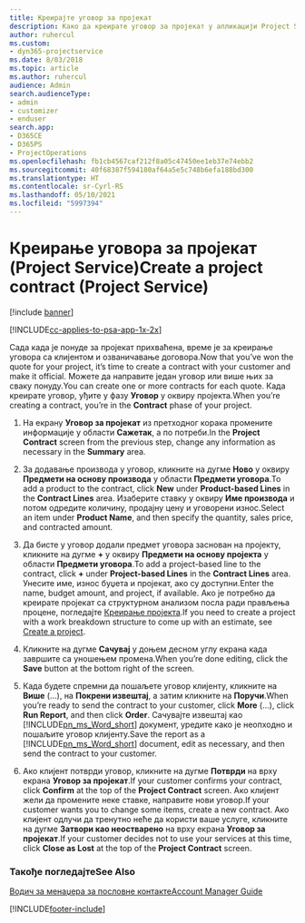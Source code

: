 ```yaml
---
title: Креирајте уговор за пројекат
description: Како да креирате уговор за пројекат у апликацији Project Service
author: ruhercul
ms.custom:
- dyn365-projectservice
ms.date: 8/03/2018
ms.topic: article
ms.author: ruhercul
audience: Admin
search.audienceType:
- admin
- customizer
- enduser
search.app:
- D365CE
- D365PS
- ProjectOperations
ms.openlocfilehash: fb1cb4567caf212f8a05c47450ee1eb37e74ebb2
ms.sourcegitcommit: 40f68387f594180af64a5e5c748b6efa188bd300
ms.translationtype: HT
ms.contentlocale: sr-Cyrl-RS
ms.lasthandoff: 05/10/2021
ms.locfileid: "5997394"
---
```

# <a name="create-a-project-contract-project-service"></a><span data-ttu-id="fe5cc-103">Креирање уговора за пројекат (Project Service)</span><span class="sxs-lookup"><span data-stu-id="fe5cc-103">Create a project contract (Project Service)</span></span>

[!include [banner](../includes/psa-now-project-operations.md)]

[!INCLUDE[cc-applies-to-psa-app-1x-2x](../includes/cc-applies-to-psa-app-1x-2x.md)]

<span data-ttu-id="fe5cc-104">Сада када је понуде за пројекат прихваћена, време је за креирање уговора са клијентом и озваничавање договора.</span><span class="sxs-lookup"><span data-stu-id="fe5cc-104">Now that you’ve won the quote for your project, it’s time to create a contract with your customer and make it official.</span></span> <span data-ttu-id="fe5cc-105">Можете да направите један уговор или више њих за сваку понуду.</span><span class="sxs-lookup"><span data-stu-id="fe5cc-105">You can create one or more contracts for each quote.</span></span> <span data-ttu-id="fe5cc-106">Када креирате уговор, уђите у фазу **Уговор** у оквиру пројекта.</span><span class="sxs-lookup"><span data-stu-id="fe5cc-106">When you’re creating a contract, you’re in the **Contract** phase of your project.</span></span>  
  
1. <span data-ttu-id="fe5cc-107">На екрану **Уговор за пројекат** из претходног корака промените информације у области **Сажетак**, а по потреби.</span><span class="sxs-lookup"><span data-stu-id="fe5cc-107">In the **Project Contract** screen from the previous step, change any information as necessary in the **Summary** area.</span></span>  
  
2. <span data-ttu-id="fe5cc-108">За додавање производа у уговор, кликните на дугме **Ново** у оквиру **Предмети на основу производа** у области **Предмети уговора**.</span><span class="sxs-lookup"><span data-stu-id="fe5cc-108">To add a product to the contract, click **New** under **Product-based Lines** in the **Contract Lines** area.</span></span> <span data-ttu-id="fe5cc-109">Изаберите ставку у оквиру **Име производа** и потом одредите количину, продајну цену и уговорени износ.</span><span class="sxs-lookup"><span data-stu-id="fe5cc-109">Select an item under **Product Name**, and then specify the quantity, sales price, and contracted amount.</span></span>  
  
3. <span data-ttu-id="fe5cc-110">Да бисте у уговор додали предмет уговора заснован на пројекту, кликните на дугме **+** у оквиру **Предмети на основу пројекта** у области **Предмети уговора**.</span><span class="sxs-lookup"><span data-stu-id="fe5cc-110">To add a project-based line to the contract, click **+** under **Project-based Lines** in the **Contract Lines** area.</span></span> <span data-ttu-id="fe5cc-111">Унесите име, износ буџета и пројекат, ако су доступни.</span><span class="sxs-lookup"><span data-stu-id="fe5cc-111">Enter the name, budget amount, and project, if available.</span></span> <span data-ttu-id="fe5cc-112">Ако је потребно да креирате пројекат са структурном анализом посла ради прављења процене, погледајте [Креирање пројекта](../psa/create-project.md).</span><span class="sxs-lookup"><span data-stu-id="fe5cc-112">If you need to create a project with a work breakdown structure to come up with an estimate, see [Create a project](../psa/create-project.md).</span></span>  
  
4. <span data-ttu-id="fe5cc-113">Кликните на дугме **Сачувај** у доњем десном углу екрана када завршите са уношењем промена.</span><span class="sxs-lookup"><span data-stu-id="fe5cc-113">When you’re done editing, click the **Save** button at the bottom right of the screen.</span></span>  
  
5. <span data-ttu-id="fe5cc-114">Када будете спремни да пошаљете уговор клијенту, кликните на **Више** (...), на **Покрени извештај**, а затим кликните на **Поручи**.</span><span class="sxs-lookup"><span data-stu-id="fe5cc-114">When you’re ready to send the contract to your customer, click **More** (…), click **Run Report**, and then click **Order**.</span></span> <span data-ttu-id="fe5cc-115">Сачувајте извештај као [!INCLUDE[pn_ms_Word_short](../includes/pn-ms-word-short.md)] документ, уредите како је неопходно и пошаљите уговор клијенту.</span><span class="sxs-lookup"><span data-stu-id="fe5cc-115">Save the report as a [!INCLUDE[pn_ms_Word_short](../includes/pn-ms-word-short.md)] document, edit as necessary, and then send the contract to your customer.</span></span>  
  
6. <span data-ttu-id="fe5cc-116">Ако клијент потврди уговор, кликните на дугме **Потврди** на врху екрана **Уговор за пројекат**.</span><span class="sxs-lookup"><span data-stu-id="fe5cc-116">If your customer confirms your contract, click **Confirm** at the top of the **Project Contract** screen.</span></span> <span data-ttu-id="fe5cc-117">Ако клијент жели да промените неке ставке, направите нови уговор.</span><span class="sxs-lookup"><span data-stu-id="fe5cc-117">If your customer wants you to change some items, create a new contract.</span></span> <span data-ttu-id="fe5cc-118">Ако клијент одлучи да тренутно неће да користи ваше услуге, кликните на дугме **Затвори као неостварено** на врху екрана **Уговор за пројекат**.</span><span class="sxs-lookup"><span data-stu-id="fe5cc-118">If your customer decides not to use your services at this time, click **Close as Lost** at the top of the **Project Contract** screen.</span></span>  
  
### <a name="see-also"></a><span data-ttu-id="fe5cc-119">Такође погледајте</span><span class="sxs-lookup"><span data-stu-id="fe5cc-119">See Also</span></span>  
 [<span data-ttu-id="fe5cc-120">Водич за менаџера за пословне контакте</span><span class="sxs-lookup"><span data-stu-id="fe5cc-120">Account Manager Guide</span></span>](../psa/account-manager-guide.md)


[!INCLUDE[footer-include](../includes/footer-banner.md)]